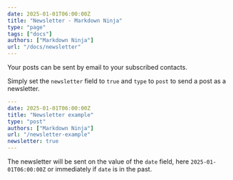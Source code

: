 ```yaml
---
date: 2025-01-01T06:00:00Z
title: "Newsletter - Markdown Ninja"
type: "page"
tags: ["docs"]
authors: ["Markdown Ninja"]
url: "/docs/newsletter"
---
```


Your posts can be sent by email to your subscribed contacts.

Simply set the `newsletter` field to `true` and `type` to `post` to send a post as a newsletter.

```yaml
---
date: 2025-01-01T06:00:00Z
title: "Newsletter example"
type: "post"
authors: ["Markdown Ninja"]
url: "/newsletter-example"
newsletter: true
---
```

The newsletter will be sent on the value of the `date` field, here `2025-01-01T06:00:00Z` or immediately if `date` is in the past.
